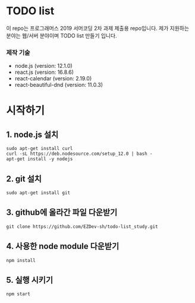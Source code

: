 # TODO list
이 repo는 프로그래머스 2019 서머코딩 2차 과제 제출용 repo입니다. 제가 지원하는 분야는 웹/서버 분야이며 TODO list 만들기 입니다. </br>

### 제작 기술
* node.js (version: 12.1.0)
* react.js (version: 16.8.6)
* react-calendar (version: 2.19.0)
* react-beautiful-dnd (version: 11.0.3)

# 시작하기
## 1. node.js 설치
~~~
sudo apt-get install curl
curl -sL https://deb.nodesource.com/setup_12.0 | bash -
apt-get install -y nodejs
~~~
## 2. git 설치
~~~
sudo apt-get install git
~~~
## 3. github에 올라간 파일 다운받기
~~~
git clone https://github.com/EZDev-sh/todo-list_study.git
~~~
## 4. 사용한 node module 다운받기
~~~
npm install
~~~
## 5. 실행 시키기
~~~
npm start
~~~